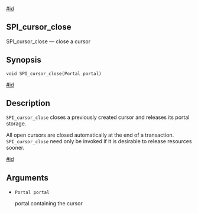 [#id](#SPI-SPI-CURSOR-CLOSE)

## SPI_cursor_close

SPI_cursor_close — close a cursor

## Synopsis

```
void SPI_cursor_close(Portal portal)
```

[#id](#id-1.8.12.8.28.5)

## Description

`SPI_cursor_close` closes a previously created cursor and releases its portal storage.

All open cursors are closed automatically at the end of a transaction. `SPI_cursor_close` need only be invoked if it is desirable to release resources sooner.

[#id](#id-1.8.12.8.28.6)

## Arguments

- `Portal portal`

  portal containing the cursor
